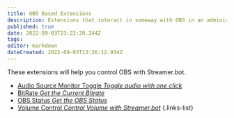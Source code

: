 ```yaml
---
title: OBS Based Extensions
description: Extensions that interact in someway with OBS in an administrative way. 
published: true
date: 2022-09-03T23:22:20.244Z
tags: 
editor: markdown
dateCreated: 2022-09-03T13:36:12.934Z
---
```


These extensions will help you control OBS with Streamer.bot.

- [Audio Source Monitor Toggle *Toggle audio with one click*](/en/extensions/audio-source-monitor-toggle)
- [BitRate *Get the Current Bitrate*](/en/extensions/bitrate-command)
- [OBS Status *Get the OBS Status*](/en/extensions/obs-status)
- [Volume Control *Control Volume with Streamer.bot*](/extensions/volume-control)
{.links-list}